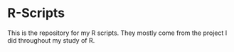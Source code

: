 # R-Scripts
This is the repository for my R scripts. They mostly come from the project I did throughout my study of R.
